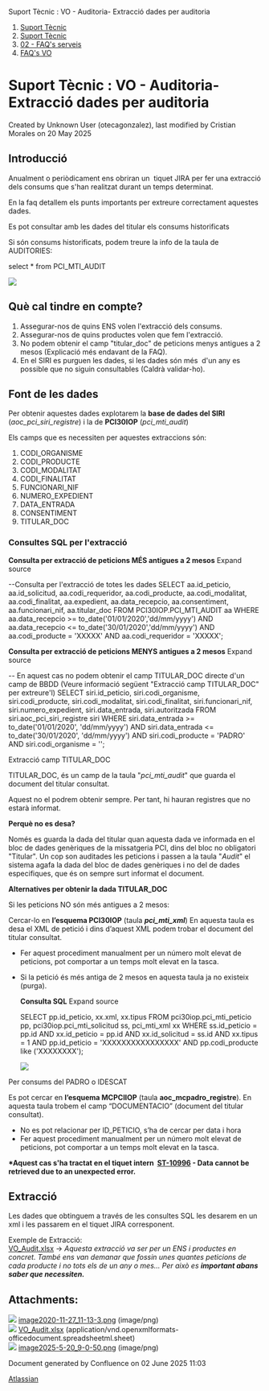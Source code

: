 Suport Tècnic : VO - Auditoria- Extracció dades per auditoria  

1.  [Suport Tècnic](index.html)
2.  [Suport Tècnic](13893782.html)
3.  [02 - FAQ's serveis](26313393.html)
4.  [FAQ's VO](28705575.html)

Suport Tècnic : VO - Auditoria- Extracció dades per auditoria
=============================================================

Created by Unknown User (otecagonzalez), last modified by Cristian Morales on 20 May 2025

**Introducció**
---------------

Anualment o periòdicament ens obriran un  tiquet JIRA per fer una extracció dels consums que s'han realitzat durant un temps determinat. 

En la faq detallem els punts importants per extreure correctament aquestes dades. 

Es pot consultar amb les dades del titular els consums historificats

Si són consums historificats, podem treure la info de la taula de AUDITORIES:

select \* from PCI\_MTI\_AUDIT 

![](attachments/41520018/128647706.png)

  

**Què cal tindre en compte?**
-----------------------------

1.  Assegurar-nos de quins ENS volen l'extracció dels consums.
2.  Assegurar-nos de quins productes volen que fem l'extracció.
3.  No podem obtenir el camp "titular\_doc" de peticions menys antigues a 2 mesos (Explicació més endavant de la FAQ).
4.  En el SIRI es purguen les dades, si les dades són més  d'un any es possible que no siguin consultables (Caldrà validar-ho). 

  

**Font de les dades**
---------------------

Per obtenir aquestes dades explotarem la **base de dades del SIRI** (_aoc\_pci\_siri\_registre_) i la de **PCI30IOP** (_pci\_mti\_audit_)

Els camps que es necessiten per aquestes extraccions són: 

1.  CODI\_ORGANISME
2.  CODI\_PRODUCTE
3.  CODI\_MODALITAT
4.  CODI\_FINALITAT
5.  FUNCIONARI\_NIF
6.  NUMERO\_EXPEDIENT
7.  DATA\_ENTRADA
8.  CONSENTIMENT
9.  TITULAR\_DOC 

  

### Consultes SQL per l'extracció

**Consulta per extracció de peticions MÉS antigues a 2 mesos** Expand source

\--Consulta per l'extracció de totes les dades
 SELECT aa.id\_peticio,
        aa.id\_solicitud,
        aa.codi\_requeridor,
        aa.codi\_producte,
        aa.codi\_modalitat,
        aa.codi\_finalitat,
        aa.expedient,
        aa.data\_recepcio,
        aa.consentiment,
        aa.funcionari\_nif,
        aa.titular\_doc
 FROM PCI30IOP.PCI\_MTI\_AUDIT aa
 WHERE aa.data\_recepcio >= to\_date('01/01/2020','dd/mm/yyyy')
 AND   aa.data\_recepcio <= to\_date('30/01/2020','dd/mm/yyyy')
 AND   aa.codi\_producte = 'XXXXX'
 AND   aa.codi\_requeridor = 'XXXXX';

**Consulta per extracció de peticions MENYS antigues a 2 mesos** Expand source

\-- En aquest cas no podem obtenir el camp TITULAR\_DOC directe d'un camp de BBDD (Veure informació següent "Extracció camp TITULAR\_DOC" per extreure'l)
   SELECT siri.id\_peticio, 
       siri.codi\_organisme,
       siri.codi\_producte,
       siri.codi\_modalitat,
       siri.codi\_finalitat,
       siri.funcionari\_nif,
       siri.numero\_expedient,
       siri.data\_entrada,
       siri.autoritzada
  FROM siri.aoc\_pci\_siri\_registre siri
 WHERE siri.data\_entrada >= to\_date('01/01/2020', 'dd/mm/yyyy')
   AND siri.data\_entrada <= to\_date('30/01/2020', 'dd/mm/yyyy')
   AND siri.codi\_producte = 'PADRO'
   AND siri.codi\_organisme = '';
 

Extracció camp TITULAR\_DOC

TITULAR\_DOC, és un camp de la taula "_pci\_mti\_audit_" que guarda el document del titular consultat. 

Aquest no el podrem obtenir sempre. Per tant, hi hauran registres que no estarà informat. 

**Perquè no es desa?**

Només es guarda la dada del titular quan aquesta dada ve informada en el bloc de dades genèriques de la missatgeria PCI, dins del bloc no obligatori "Titular". Un cop son auditades les peticions i passen a la taula "_Audit_" el sistema agafa la dada del bloc de dades genèriques i no del de dades especifiques, que és on sempre surt informat el document. 

  

**Alternatives per obtenir la dada TITULAR\_DOC**

Si les peticions NO són més antigues a 2 mesos:

Cercar-lo en **l’esquema PCI30IOP** (taula **_pci\_mti\_xml_**) En aquesta taula es desa el XML de petició i dins d’aquest XML podem trobar el document del titular consultat.

*   Fer aquest procediment manualment per un número molt elevat de peticions, pot comportar a un temps molt elevat en la tasca.
*   Si la petició és més antiga de 2 mesos en aquesta taula ja no existeix (purga).
    
    **Consulta SQL** Expand source
    
    SELECT pp.id\_peticio, xx.xml, xx.tipus
      FROM pci30iop.pci\_mti\_peticio   pp,
           pci30iop.pci\_mti\_solicitud ss,
           pci\_mti\_xml                xx
     WHERE ss.id\_peticio = pp.id
       AND xx.id\_peticio = pp.id
       AND xx.id\_solicitud = ss.id
       AND xx.tipus = 1
       AND pp.id\_peticio = 'XXXXXXXXXXXXXXXX'
       AND pp.codi\_producte like ('XXXXXXXX');
    
    ![](attachments/41520018/41520039.png)
    

  

Per consums del PADRO o IDESCAT

Es pot cercar en **l’esquema MCPCIIOP** (taula **aoc\_mcpadro\_registre**). En aquesta taula trobem el camp “DOCUMENTACIO” (document del titular consultat).

*   No es pot relacionar per ID\_PETICIO, s’ha de cercar per data i hora
*   Fer aquest procediment manualment per un número molt elevat de peticions, pot comportar a un temps molt elevat en la tasca.

  

**\*Aquest cas s'ha tractat en el tiquet intern  [ST-10996](https://contacte.aoc.cat/browse/ST-10996?src=confmacro) - Data cannot be retrieved due to an unexpected error.**

**Extracció**
-------------

Les dades que obtinguem a través de les consultes SQL les desarem en un xml i les passarem en el tiquet JIRA corresponent. 

Exemple de Extracció:   
[VO\_Audit.xlsx](attachments/41520018/41520049.xlsx) → _Aquesta extracció va ser per un ENS i productes en concret. També ens van demanar que fossin unes quantes peticions de cada producte i no tots els de un any o mes... Per això es **important abans saber que necessiten.**_ 

Attachments:
------------

![](images/icons/bullet_blue.gif) [image2020-11-27\_11-13-3.png](attachments/41520018/41520039.png) (image/png)  
![](images/icons/bullet_blue.gif) [VO\_Audit.xlsx](attachments/41520018/41520049.xlsx) (application/vnd.openxmlformats-officedocument.spreadsheetml.sheet)  
![](images/icons/bullet_blue.gif) [image2025-5-20\_9-0-50.png](attachments/41520018/128647706.png) (image/png)  

Document generated by Confluence on 02 June 2025 11:03

[Atlassian](http://www.atlassian.com/)